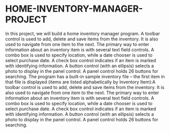 # HOME-INVENTORY-MANAGER-PROJECT
In this project, we will build a home inventory manager program.  A toolbar control is used to add, delete and save items from the inventory. It is also used to navigate from one item to the next. The primary way to enter information about an inventory item is with several text field controls. A combo box is used to specify location, while a date chooser is used to select purchase date. A check box control indicates if an item is marked with identifying information. A button control (with an ellipsis) selects a photo to display in the panel control. A panel control holds 26 buttons for searching. The program has a built-in sample inventory file – the first item in that file is displayed (items are listed alphabetically by Inventory Item):A toolbar control is used to add, delete and save items from the inventory. It is also used to navigate from one item to the next. The primary way to enter information about an inventory item is with several text field controls. A combo box is used to specify location, while a date chooser is used to select purchase date. A check box control indicates if an item is marked with identifying information. A button control (with an ellipsis) selects a photo to display in the panel control. A panel control holds 26 buttons for searching. 

